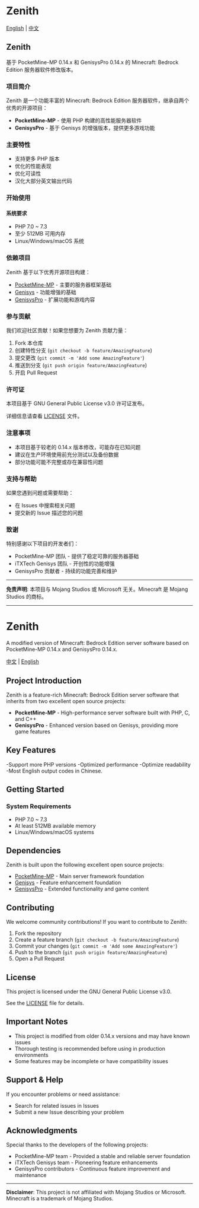 # Zenith

[English](#english) | [中文](#中文)

<a id="中文"></a>
## Zenith

基于 PocketMine-MP 0.14.x 和 GenisysPro 0.14.x 的 Minecraft: Bedrock Edition 服务器软件修改版本。

### 项目简介

Zenith 是一个功能丰富的 Minecraft: Bedrock Edition 服务器软件，继承自两个优秀的开源项目：
- **PocketMine-MP** - 使用 PHP 构建的高性能服务器软件
- **GenisysPro** - 基于 Genisys 的增强版本，提供更多游戏功能

### 主要特性

- 支持更多 PHP 版本
- 优化的性能表现
- 优化可读性
- 汉化大部分英文输出代码

### 开始使用

#### 系统要求
- PHP 7.0 ~ 7.3
- 至少 512MB 可用内存
- Linux/Windows/macOS 系统

### 依赖项目

Zenith 基于以下优秀开源项目构建：

- [PocketMine-MP](https://github.com/pmmp/PocketMine-MP) - 主要的服务器框架基础
- [Genisys](https://github.com/iTXTech/Genisys) - 功能增强的基础
- [GenisysPro](https://github.com/GenisysPro/GenisysPro) - 扩展功能和游戏内容

### 参与贡献

我们欢迎社区贡献！如果您想要为 Zenith 贡献力量：

1. Fork 本仓库
2. 创建特性分支 (`git checkout -b feature/AmazingFeature`)
3. 提交更改 (`git commit -m 'Add some AmazingFeature'`)
4. 推送到分支 (`git push origin feature/AmazingFeature`)
5. 开启 Pull Request

### 许可证

本项目基于 GNU General Public License v3.0 许可证发布。

详细信息请查看 [LICENSE](LICENSE) 文件。

### 注意事项

- 本项目基于较老的 0.14.x 版本修改，可能存在已知问题
- 建议在生产环境使用前充分测试以及备份数据
- 部分功能可能不完整或存在兼容性问题

### 支持与帮助

如果您遇到问题或需要帮助：

- 在 Issues 中搜索相关问题
- 提交新的 Issue 描述您的问题

### 致谢

特别感谢以下项目的开发者们：

- PocketMine-MP 团队 - 提供了稳定可靠的服务器基础
- iTXTech Genisys 团队 - 开创性的功能增强
- GenisysPro 贡献者 - 持续的功能完善和维护

---

**免责声明**: 本项目与 Mojang Studios 或 Microsoft 无关。Minecraft 是 Mojang Studios 的商标。

---

<a id="english"></a>
# Zenith

A modified version of Minecraft: Bedrock Edition server software based on PocketMine-MP 0.14.x and GenisysPro 0.14.x.

[中文](#中文) | [English](#english)

## Project Introduction

Zenith is a feature-rich Minecraft: Bedrock Edition server software that inherits from two excellent open source projects:
- **PocketMine-MP** - High-performance server software built with PHP, C, and C++
- **GenisysPro** - Enhanced version based on Genisys, providing more game features

## Key Features

-Support more PHP versions
-Optimized performance
-Optimize readability
-Most English output codes in Chinese.

## Getting Started

### System Requirements
- PHP 7.0 ~ 7.3
- At least 512MB available memory
- Linux/Windows/macOS systems

## Dependencies

Zenith is built upon the following excellent open source projects:

- [PocketMine-MP](https://github.com/pmmp/PocketMine-MP) - Main server framework foundation
- [Genisys](https://github.com/iTXTech/Genisys) - Feature enhancement foundation
- [GenisysPro](https://github.com/GenisysPro/GenisysPro) - Extended functionality and game content

## Contributing

We welcome community contributions! If you want to contribute to Zenith:

1. Fork the repository
2. Create a feature branch (`git checkout -b feature/AmazingFeature`)
3. Commit your changes (`git commit -m 'Add some AmazingFeature'`)
4. Push to the branch (`git push origin feature/AmazingFeature`)
5. Open a Pull Request

## License

This project is licensed under the GNU General Public License v3.0.

See the [LICENSE](LICENSE) file for details.

## Important Notes

- This project is modified from older 0.14.x versions and may have known issues
- Thorough testing is recommended before using in production environments
- Some features may be incomplete or have compatibility issues

## Support & Help

If you encounter problems or need assistance:

- Search for related issues in Issues
- Submit a new Issue describing your problem

## Acknowledgments

Special thanks to the developers of the following projects:

- PocketMine-MP team - Provided a stable and reliable server foundation
- iTXTech Genisys team - Pioneering feature enhancements
- GenisysPro contributors - Continuous feature improvement and maintenance

---

**Disclaimer**: This project is not affiliated with Mojang Studios or Microsoft. Minecraft is a trademark of Mojang Studios.